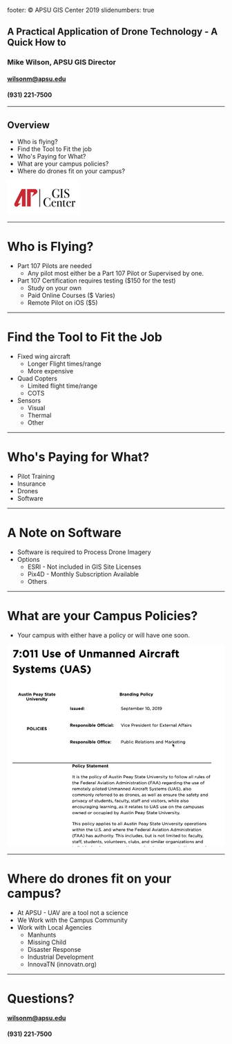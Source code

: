 footer: © APSU GIS Center 2019
slidenumbers: true

## A Practical Application of Drone Technology - A Quick How to

### Mike Wilson, APSU GIS Director

#### wilsonm@apsu.edu
#### (931) 221-7500


---

## Overview

- Who is flying?
- Find the Tool to Fit the job
- Who's Paying for What?
- What are your campus policies?
- Where do drones fit on your campus?

![inline](apgis.png)

---

# Who is Flying?

- Part 107 Pilots are needed
  - Any pilot most either be a Part 107 Pilot or Supervised by one.
- Part 107 Certification requires testing ($150 for the test)
  - Study on your own
  - Paid Online Courses ($ Varies)
  - Remote Pilot on iOS ($5)

---

# Find the Tool to Fit the Job

- Fixed wing aircraft 
  - Longer Flight times/range
  - More expensive
- Quad Copters
  - Limited flight time/range
  - COTS
- Sensors
  - Visual
  - Thermal
  - Other

---

# Who's Paying for What?

- Pilot Training
- Insurance
- Drones
- Software

---

# A Note on Software

- Software is required to Process Drone Imagery
- Options
  - ESRI - Not included in GIS Site Licenses
  - Pix4D - Monthly Subscription Available
  - Others

---

# What are your Campus Policies?

- Your campus with either have a policy or will have one soon.

![inline](policy.png)

---

# Where do drones fit on your campus?

- At APSU - UAV are a tool not a science
- We Work with the Campus Community
- Work with Local Agencies
  - Manhunts
  - Missing Child
  - Disaster Response
  - Industrial Development
  - InnovaTN (innovatn.org)

---

# Questions?


#### wilsonm@apsu.edu
#### (931) 221-7500



